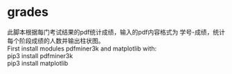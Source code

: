 # grades
此脚本根据每门考试结果的pdf统计成绩，输入的pdf内容格式为 学号-成绩，统计每个阶段成绩的人数并输出柱状图。    
First install modules pdfminer3k and matplotlib with:  
pip3 install pdfminer3k  
pip3 install matplotlib 
